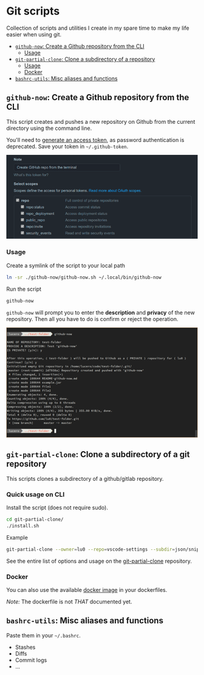 # Git scripts
Collection of scripts and utilities I create in my spare time to make my life easier when using git.

  - [`github-now`: Create a Github repository from the CLI](#github-now-create-a-new-github-repository)
    - [Usage](#usage)
  - [`git-partial-clone`: Clone a subdirectory of a repository](#git-partial-clone-clone-a-subdirectory-of-a-repository)
    - [Usage](#usage-1)
    - [Docker](#docker)
  - [`bashrc-utils`: Misc aliases and functions](#bashrc-utils-misc-aliases-and-functions)

## `github-now`: Create a Github repository from the CLI
This script creates and pushes a new repository on Github from the current directory using the command line.

You'll need to [generate an access token](https://github.com/settings/tokens), as password authentication is deprecated. Save your token in `~/.github-token`.

![Github tokens](github-now/assets/github-tokens.png)


### Usage

Create a symlink of the script to your local path
```zsh
ln -sr ./github-now/github-now.sh ~/.local/bin/github-now
```

Run the script
```zsh
github-now
```

`github-now` will prompt you to enter the **description** and **privacy** of the new repository. Then all you have to do is confirm or reject the operation.

![](github-now/assets/github-now-usage.png)

## `git-partial-clone`: Clone a subdirectory of a git repository
This scripts clones a subdirectory of a github/gitlab repository.

### Quick usage on CLI
Install the script (does not require sudo).
```zsh
cd git-partial-clone/
./install.sh
```

Example
```zsh
git-partial-clone --owner=lu0 --repo=vscode-settings --subdir=json/snippets
```
See the entire list of options and usage on the [git-partial-clone](https://github.com/lu0/git-partial-clone) repository.

### Docker
You can also use the available [docker image](https://hub.docker.com/r/lu0alv/git-partial-clone) in your dockerfiles.

*Note:* The dockerfile is not *THAT* documented yet.

## `bashrc-utils`: Misc aliases and functions
Paste them in your `~/.bashrc`.
- Stashes
- Diffs
- Commit logs
- ...
